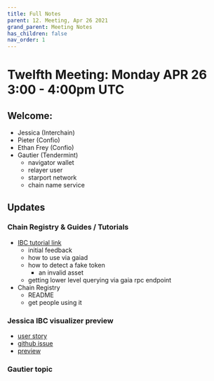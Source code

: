 ```yaml
---
title: Full Notes
parent: 12. Meeting, Apr 26 2021
grand_parent: Meeting Notes
has_children: false
nav_order: 1
---
```


# Twelfth Meeting: Monday APR 26 3:00 - 4:00pm UTC

## Welcome:
* Jessica (Interchain)
* Pieter (Confio)
* Ethan Frey (Confio)
* Gautier (Tendermint)
    * navigator wallet
    * relayer user
    * starport network
    * chain name service

## Updates
### Chain Registry & Guides / Tutorials
* [IBC tutorial link](https://hackmd.io/vP7-woDuTAaJaCVCsmGoCA)
    * initial feedback
    * how to use via gaiad
    * how to detect a fake token
        * an invalid asset
    * getting lower level querying via gaia rpc endpoint
* Chain Registry
    * README
    * get people using it

### Jessica IBC visualizer preview
* [user story]()
* [github issue](https://github.com/interchainberlin/ibc-channel-explorer/issues/3)
* [preview](https://firebasestorage.googleapis.com/v0/b/firescript-577a2.appspot.com/o/imgs%2Fapp%2FJessicaDosseh%2F7L1PLPcDjs.mp4?alt=media&token=fd2d0442-1d20-4cae-af82-6edefc7b680a)

### Gautier topic